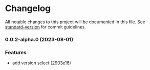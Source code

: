 # Changelog

All notable changes to this project will be documented in this file. See [standard-version](https://github.com/conventional-changelog/standard-version) for commit guidelines.

### 0.0.2-alpha.0 (2023-08-01)


### Features

* add version select ([2903e16](https://github.com/isubo-org/version/commit/2903e1675b2c7de687ed0659647c87f5e7fe1f6c))
